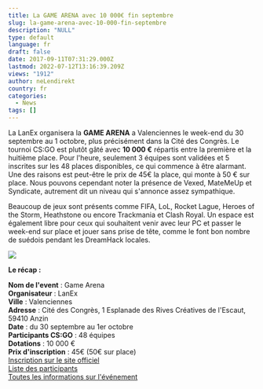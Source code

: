 ```yaml
---
title: La GAME ARENA avec 10 000€ fin septembre
slug: la-game-arena-avec-10-000-fin-septembre
description: "NULL"
type: default
language: fr
draft: false
date: 2017-09-11T07:31:29.000Z
lastmod: 2022-07-12T13:16:39.209Z
views: "1912"
author: neLendirekt
country: fr
categories:
  - News
tags: []
---
```

La LanEx organisera la **GAME ARENA** a Valenciennes le week-end du 30 septembre au 1 octobre, plus précisément dans la Cité des Congrès. Le tournoi CS:GO est plutôt gâté avec **10 000 €** répartis entre la première et la huitième place. Pour l'heure, seulement 3 équipes sont validées et 5 inscrites sur les 48 places disponibles, ce qui commence à être alarmant. Une des raisons est peut-être le prix de 45€ la place, qui monte à 50 € sur place. Nous pouvons cependant noter la présence de Vexed, MateMeUp et Syndicate, autrement dit un niveau qui s'annonce assez sympathique. 

Beaucoup de jeux sont présents comme FIFA, LoL, Rocket Lague, Heroes of the Storm, Heathstone ou encore Trackmania et Clash Royal. Un espace est également libre pour ceux qui souhaitent venir avec leur PC et passer le week-end sur place et jouer sans prise de tête, comme le font bon nombre de suédois pendant les DreamHack locales.

![](/images/articles/59b6374af0998/images/BGf3kp3hWoHhoZldodhcboSHJusXDJhF3Lwp3GPU.png)

**Le récap :** 

**Nom de l'event** : Game Arena  
**Organisateur** : LanEx  
**Ville** : Valenciennes  
**Adresse** : Cité des Congrès, 1 Esplanade des Rives Créatives de l'Escaut, 59410 Anzin  
**Date** : du 30 septembre au 1er octobre  
**Participants CS:GO** : 48 équipes  
**Dotations** : 10 000 €  
**Prix d'inscription** : 45€ (50€ sur place)  
[Inscription sur le site officiel](http://www.lanexperience.fr/billetterie/)  
[Liste des participants](http://www.lanexperience.fr/participants-csgo/)  
[Toutes les informations sur l'événement](http://www.lanexperience.fr/game-arena/)
